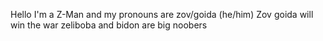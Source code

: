 Hello I'm a Z-Man and my pronouns are zov/goida (he/him)
Zov goida will win the war
zeliboba and bidon are big noobers
